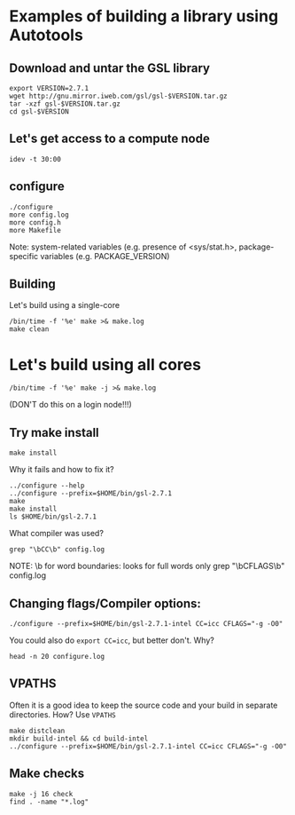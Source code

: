 # Examples of building a library using Autotools

## Download and untar the GSL library

```
export VERSION=2.7.1
wget http://gnu.mirror.iweb.com/gsl/gsl-$VERSION.tar.gz
tar -xzf gsl-$VERSION.tar.gz
cd gsl-$VERSION
```
## Let's get access to a compute node

```
idev -t 30:00 
```

## configure

```
./configure
more config.log
more config.h
more Makefile
```

Note: system-related variables (e.g. presence of <sys/stat.h>, package-specific variables (e.g. PACKAGE_VERSION)

## Building

Let's build using a single-core

```
/bin/time -f '%e' make >& make.log
make clean
```

# Let's build using all cores

```
/bin/time -f '%e' make -j >& make.log
```
(DON'T do this on a login node!!!)

## Try make install

```
make install
```

Why it fails and how to fix it?

```
../configure --help
../configure --prefix=$HOME/bin/gsl-2.7.1
make
make install
ls $HOME/bin/gsl-2.7.1
```

What compiler was used?
```
grep "\bCC\b" config.log
```
NOTE: \b for word boundaries: looks for full words only
grep "\bCFLAGS\b" config.log

## Changing flags/Compiler options:
```
./configure --prefix=$HOME/bin/gsl-2.7.1-intel CC=icc CFLAGS="-g -O0"
```

You could also do `export CC=icc`, but better don't. Why?

```
head -n 20 configure.log
```

## VPATHS
Often it is a good idea to keep the source code and your build in separate directories. How? Use `VPATHS`

```
make distclean
mkdir build-intel && cd build-intel
../configure --prefix=$HOME/bin/gsl-2.7.1-intel CC=icc CFLAGS="-g -O0"
```

## Make checks

```
make -j 16 check
find . -name "*.log"
```


